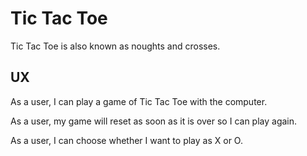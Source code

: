 # Tic Tac Toe

Tic Tac Toe is also known as noughts and crosses.

## UX

As a user, I can play a game of Tic Tac Toe with the computer.

As a user, my game will reset as soon as it is over so I can play again.

As a user, I can choose whether I want to play as X or O.

